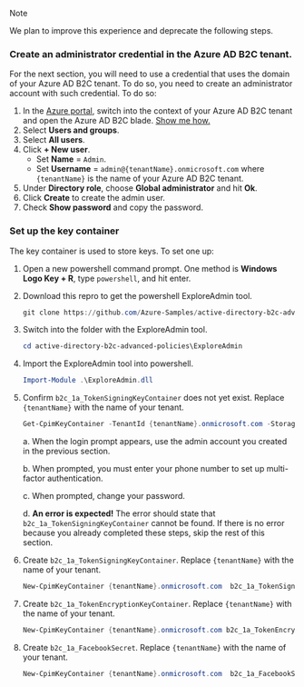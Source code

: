 > [!NOTE]
> We plan to improve this experience and deprecate the following steps.

### Create an administrator credential in the Azure AD B2C tenant.

For the next section, you will need to use a credential that uses the domain of your Azure AD B2C tenant. To do so, you need to create an administrator account with such credential. To do so:

1. In the [Azure portal](https://portal.azure.com), switch into the context of your Azure AD B2C tenant and open the Azure AD B2C blade. [Show me how.](..\articles\active-directory-b2c\active-directory-b2c-navigate-to-b2c-context.md)
1. Select **Users and groups**.
1. Select **All users**.
1. Click **+ New user**.
    * Set **Name** = `Admin`.
    * Set **Username** = `admin@{tenantName}.onmicrosoft.com` where `{tenantName}` is the name of your Azure AD B2C tenant.
1. Under **Directory role**, choose **Global administrator** and hit **Ok**.
1. Click **Create** to create the admin user.
1. Check **Show password** and copy the password.

### Set up the key container

The key container is used to store keys. To set one up:

1. Open a new powershell command prompt.  One method is **Windows Logo Key + R**, type `powershell`, and hit enter.
1. Download this repro to get the powershell ExploreAdmin tool.

    ```powershell
    git clone https://github.com/Azure-Samples/active-directory-b2c-advanced-policies
    ```

1. Switch into the folder with the ExploreAdmin tool.

    ```powershell
    cd active-directory-b2c-advanced-policies\ExploreAdmin
    ```

1. Import the ExploreAdmin tool into powershell.

    ```powershell
    Import-Module .\ExploreAdmin.dll
    ```

1. Confirm `b2c_1a_TokenSigningKeyContainer` does not yet exist.  Replace `{tenantName}` with the name of your tenant.

    ```powershell
    Get-CpimKeyContainer -TenantId {tenantName}.onmicrosoft.com -StorageReferenceId b2c_1a_TokenSigningKeyContainer -ForceAuthenticationPrompt
    ```

    a. When the login prompt appears, use the admin account you created in the previous section.

    b. When prompted, you must enter your phone number to set up multi-factor authentication.

    c. When prompted, change your password.

    d. **An error is expected!**  The error should state that `b2c_1a_TokenSigningKeyContainer` cannot be found.  If there is no error because you already completed these steps, skip the rest of this section.

1. Create `b2c_1a_TokenSigningKeyContainer`.  Replace `{tenantName}` with the name of your tenant.

    ```powershell
    New-CpimKeyContainer {tenantName}.onmicrosoft.com  b2c_1a_TokenSigningKeyContainer  b2c_1a_TokenSigningKeyContainer rsa 2048 0 0
    ```

1. Create `b2c_1a_TokenEncryptionKeyContainer`.  Replace `{tenantName}` with the name of your tenant.

    ```powershell
    New-CpimKeyContainer {tenantName}.onmicrosoft.com b2c_1a_TokenEncryptionKeyContainer b2c_1a_TokenEncryptionKeyContainer rsa 2048 0 0
    ```

1. Create `b2c_1a_FacebookSecret`.  Replace `{tenantName}` with the name of your tenant.

    ```powershell
    New-CpimKeyContainer {tenantName}.onmicrosoft.com  b2c_1a_FacebookSecret  b2c_1a_FacebookSecret rsa 2048 0 0
    ```
